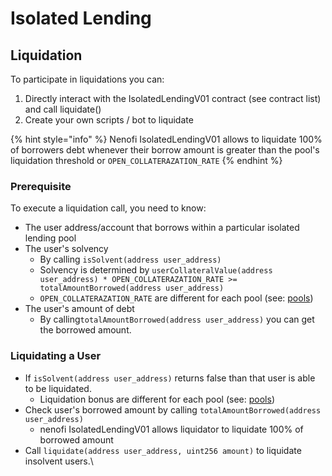 # Isolated Lending

## Liquidation&#x20;

To participate in liquidations you can:

1. Directly interact with the IsolatedLendingV01 contract (see contract list) and call liquidate()
2. Create your own scripts / bot to liquidate

{% hint style="info" %}
Nenofi IsolatedLendingV01 allows to liquidate 100% of borrowers debt whenever their borrow amount is greater than the pool's liquidation threshold or `OPEN_COLLATERAZATION_RATE`
{% endhint %}

### Prerequisite

To execute a liquidation call, you need to know:

* The user address/account that borrows within a particular isolated lending pool
* The user's solvency
  * By calling `isSolvent(address user_address)`
  * Solvency is determined by `userCollateralValue(address user_address) * OPEN_COLLATERAZATION_RATE >= totalAmountBorrowed(address user_address)`
  * `OPEN_COLLATERAZATION_RATE` are different for each pool (see: [pools](../contracts/contracts.md))
* The user's amount of debt&#x20;
  * By calling`totalAmountBorrowed(address user_address)` you can get the borrowed amount.

### Liquidating a User

* If `isSolvent(address user_address)` returns false than that user is able to be liquidated.
  * Liquidation bonus are different for each pool (see: [pools](../contracts/contracts.md))
* Check user's borrowed amount by calling `totalAmountBorrowed(address user_address)`
  * nenofi IsolatedLendingV01 allows liquidator to liquidate 100% of borrowed amount
* Call `liquidate(address user_address, uint256 amount)` to liquidate insolvent users.\




